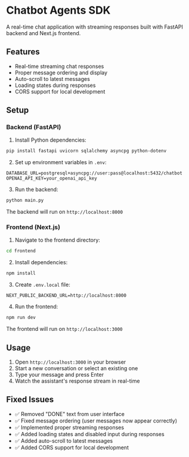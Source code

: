 # Chatbot Agents SDK

A real-time chat application with streaming responses built with FastAPI backend and Next.js frontend.

## Features

- Real-time streaming chat responses
- Proper message ordering and display
- Auto-scroll to latest messages
- Loading states during responses
- CORS support for local development

## Setup

### Backend (FastAPI)

1. Install Python dependencies:
```bash
pip install fastapi uvicorn sqlalchemy asyncpg python-dotenv
```

2. Set up environment variables in `.env`:
```
DATABASE_URL=postgresql+asyncpg://user:pass@localhost:5432/chatbot
OPENAI_API_KEY=your_openai_api_key
```

3. Run the backend:
```bash
python main.py
```

The backend will run on `http://localhost:8000`

### Frontend (Next.js)

1. Navigate to the frontend directory:
```bash
cd frontend
```

2. Install dependencies:
```bash
npm install
```

3. Create `.env.local` file:
```
NEXT_PUBLIC_BACKEND_URL=http://localhost:8000
```

4. Run the frontend:
```bash
npm run dev
```

The frontend will run on `http://localhost:3000`

## Usage

1. Open `http://localhost:3000` in your browser
2. Start a new conversation or select an existing one
3. Type your message and press Enter
4. Watch the assistant's response stream in real-time

## Fixed Issues

- ✅ Removed "DONE" text from user interface
- ✅ Fixed message ordering (user messages now appear correctly)
- ✅ Implemented proper streaming responses
- ✅ Added loading states and disabled input during responses
- ✅ Added auto-scroll to latest messages
- ✅ Added CORS support for local development
